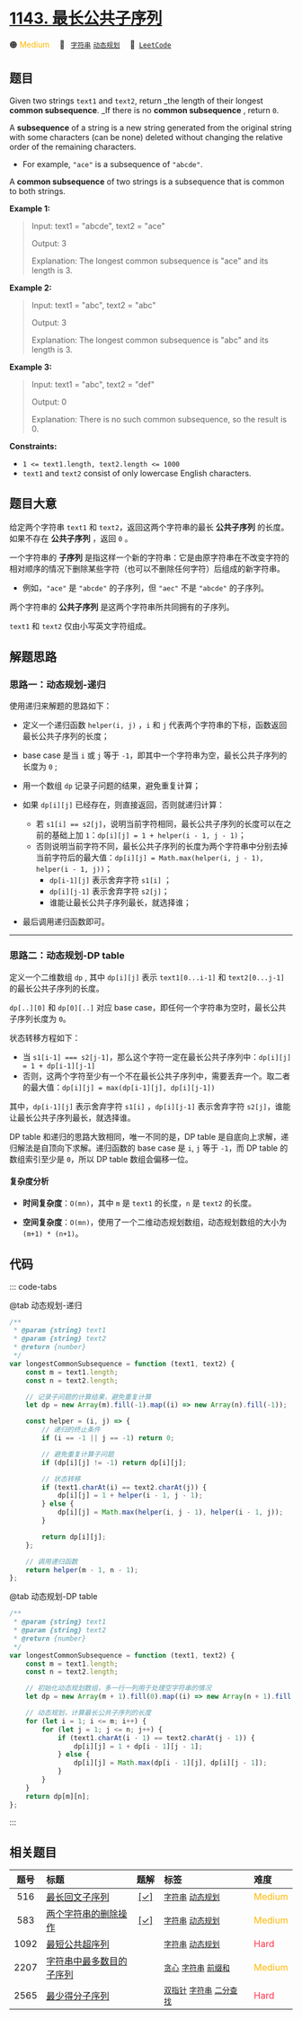 # [1143. 最长公共子序列](https://leetcode.com/problems/longest-common-subsequence)

🟠 <font color=#ffb800>Medium</font>&emsp; 🔖&ensp; [`字符串`](/outline/tag/string.md) [`动态规划`](/outline/tag/dynamic-programming.md)&emsp; 🔗&ensp;[`LeetCode`](https://leetcode.com/problems/longest-common-subsequence)

## 题目

Given two strings `text1` and `text2`, return \_the length of their longest
**common subsequence**. \_If there is no **common subsequence** , return `0`.

A **subsequence** of a string is a new string generated from the original
string with some characters (can be none) deleted without changing the
relative order of the remaining characters.

- For example, `"ace"` is a subsequence of `"abcde"`.

A **common subsequence** of two strings is a subsequence that is common to
both strings.

**Example 1:**

> Input: text1 = "abcde", text2 = "ace"
>
> Output: 3
>
> Explanation: The longest common subsequence is "ace" and its length is 3.

**Example 2:**

> Input: text1 = "abc", text2 = "abc"
>
> Output: 3
>
> Explanation: The longest common subsequence is "abc" and its length is 3.

**Example 3:**

> Input: text1 = "abc", text2 = "def"
>
> Output: 0
>
> Explanation: There is no such common subsequence, so the result is 0.

**Constraints:**

- `1 <= text1.length, text2.length <= 1000`
- `text1` and `text2` consist of only lowercase English characters.

## 题目大意

给定两个字符串 `text1` 和 `text2`，返回这两个字符串的最长 **公共子序列** 的长度。如果不存在 **公共子序列** ，返回 `0` 。

一个字符串的 **子序列** 是指这样一个新的字符串：它是由原字符串在不改变字符的相对顺序的情况下删除某些字符（也可以不删除任何字符）后组成的新字符串。

- 例如，`"ace"` 是 `"abcde"` 的子序列，但 `"aec"` 不是 `"abcde"` 的子序列。

两个字符串的 **公共子序列** 是这两个字符串所共同拥有的子序列。

`text1` 和 `text2` 仅由小写英文字符组成。

## 解题思路

### 思路一：动态规划-递归

使用递归来解题的思路如下：

- 定义一个递归函数 `helper(i, j)` ，`i` 和 `j` 代表两个字符串的下标，函数返回最长公共子序列的长度；
- base case 是当 `i` 或 `j` 等于 `-1`，即其中一个字符串为空，最长公共子序列的长度为 `0` ;
- 用一个数组 `dp` 记录子问题的结果，避免重复计算；
- 如果 `dp[i][j]` 已经存在，则直接返回，否则就递归计算：

  - 若 `s1[i] == s2[j]`，说明当前字符相同，最长公共子序列的长度可以在之前的基础上加 `1`：`dp[i][j] = 1 + helper(i - 1, j - 1)`；
  - 否则说明当前字符不同，最长公共子序列的长度为两个字符串中分别去掉当前字符后的最大值：`dp[i][j] = Math.max(helper(i, j - 1), helper(i - 1, j))`；
    - `dp[i-1][j]` 表示舍弃字符 `s1[i]` ；
    - `dp[i][j-1]` 表示舍弃字符 `s2[j]`；
    - 谁能让最长公共子序列最长，就选择谁；

- 最后调用递归函数即可。

---

### 思路二：动态规划-DP table

定义一个二维数组 `dp` , 其中 `dp[i][j]` 表示 `text1[0...i-1]` 和 `text2[0...j-1]` 的最长公共子序列的长度。

`dp[..][0]` 和 `dp[0][..]` 对应 base case，即任何一个字符串为空时，最长公共子序列长度为 `0`。

状态转移方程如下：

- 当 `s1[i-1] === s2[j-1]`，那么这个字符一定在最长公共子序列中：`dp[i][j] = 1 + dp[i-1][j-1]`
- 否则，这两个字符至少有一个不在最长公共子序列中，需要丢弃一个。取二者的最大值：`dp[i][j] = max(dp[i-1][j], dp[i][j-1])`

其中，`dp[i-1][j]` 表示舍弃字符 `s1[i]` ，`dp[i][j-1]` 表示舍弃字符 `s2[j]`，谁能让最长公共子序列最长，就选择谁。

DP table 和递归的思路大致相同，唯一不同的是，DP table 是自底向上求解，递归解法是自顶向下求解。递归函数的 base case 是 `i`, `j` 等于 `-1`，而 DP table 的数组索引至少是 `0`，所以 DP table 数组会偏移一位。

#### 复杂度分析

- **时间复杂度**：`O(mn)`，其中 `m` 是 `text1` 的长度，`n` 是 `text2` 的长度。

- **空间复杂度**：`O(mn)`，使用了一个二维动态规划数组，动态规划数组的大小为 `(m+1) * (n+1)`。

## 代码

::: code-tabs

@tab 动态规划-递归

```javascript
/**
 * @param {string} text1
 * @param {string} text2
 * @return {number}
 */
var longestCommonSubsequence = function (text1, text2) {
	const m = text1.length;
	const n = text2.length;

	// 记录子问题的计算结果，避免重复计算
	let dp = new Array(m).fill(-1).map((i) => new Array(n).fill(-1));

	const helper = (i, j) => {
		// 递归的终止条件
		if (i == -1 || j == -1) return 0;

		// 避免重复计算子问题
		if (dp[i][j] != -1) return dp[i][j];

		// 状态转移
		if (text1.charAt(i) == text2.charAt(j)) {
			dp[i][j] = 1 + helper(i - 1, j - 1);
		} else {
			dp[i][j] = Math.max(helper(i, j - 1), helper(i - 1, j));
		}

		return dp[i][j];
	};

	// 调用递归函数
	return helper(m - 1, n - 1);
};
```

@tab 动态规划-DP table

```javascript
/**
 * @param {string} text1
 * @param {string} text2
 * @return {number}
 */
var longestCommonSubsequence = function (text1, text2) {
	const m = text1.length;
	const n = text2.length;

	// 初始化动态规划数组，多一行一列用于处理空字符串的情况
	let dp = new Array(m + 1).fill(0).map((i) => new Array(n + 1).fill(0));

	// 动态规划，计算最长公共子序列的长度
	for (let i = 1; i <= m; i++) {
		for (let j = 1; j <= n; j++) {
			if (text1.charAt(i - 1) == text2.charAt(j - 1)) {
				dp[i][j] = 1 + dp[i - 1][j - 1];
			} else {
				dp[i][j] = Math.max(dp[i - 1][j], dp[i][j - 1]);
			}
		}
	}
	return dp[m][n];
};
```

:::

## 相关题目

<!-- prettier-ignore -->
| 题号 | 标题 | 题解 | 标签 | 难度 |
| :------: | :------ | :------: | :------ | :------ |
| 516 | [最长回文子序列](https://leetcode.com/problems/longest-palindromic-subsequence) | [[✓]](/problem/0516) |  [`字符串`](/outline/tag/string.md) [`动态规划`](/outline/tag/dynamic-programming.md) | <font color=#ffb800>Medium</font> |
| 583 | [两个字符串的删除操作](https://leetcode.com/problems/delete-operation-for-two-strings) | [[✓]](/problem/0583) |  [`字符串`](/outline/tag/string.md) [`动态规划`](/outline/tag/dynamic-programming.md) | <font color=#ffb800>Medium</font> |
| 1092 | [最短公共超序列](https://leetcode.com/problems/shortest-common-supersequence) |  |  [`字符串`](/outline/tag/string.md) [`动态规划`](/outline/tag/dynamic-programming.md) | <font color=#ff334b>Hard</font> |
| 2207 | [字符串中最多数目的子序列](https://leetcode.com/problems/maximize-number-of-subsequences-in-a-string) |  |  [`贪心`](/outline/tag/greedy.md) [`字符串`](/outline/tag/string.md) [`前缀和`](/outline/tag/prefix-sum.md) | <font color=#ffb800>Medium</font> |
| 2565 | [最少得分子序列](https://leetcode.com/problems/subsequence-with-the-minimum-score) |  |  [`双指针`](/outline/tag/two-pointers.md) [`字符串`](/outline/tag/string.md) [`二分查找`](/outline/tag/binary-search.md) | <font color=#ff334b>Hard</font> |

<style>
.blue {
    background-color: #096dd9;
    padding: 0.25rem 0.5rem;
    margin: 0;
    font-size: 0.85em;
    border-radius: 3px;
    color: white;
    font-weight: 500;
}
table th:first-of-type { width: 10%; }
table th:nth-of-type(2) { width: 35%; }
table th:nth-of-type(3) { width: 10%; }
table th:nth-of-type(4) { width: 35%; }
table th:nth-of-type(5) { width: 10%; }
</style>
